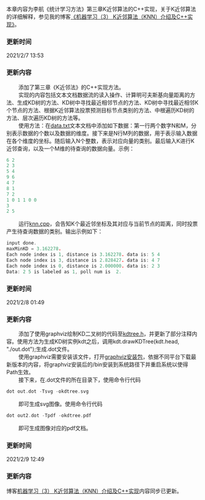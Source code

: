 本章内容为李航《统计学习方法》第三章K近邻算法的C++实现，关于K近邻算法的详细解释，参见我的博客[《机器学习（3） K近邻算法（KNN）介绍及C++实现》](https://blog.csdn.net/ProfSnail/article/details/113753467)。
### 更新时间
2021/2/7 13:53
### 更新内容
&nbsp;&nbsp;&nbsp;&nbsp;&nbsp;&nbsp;&nbsp;&nbsp;添加了第三章《K近邻法》的C++实现方法。<br>
&nbsp;&nbsp;&nbsp;&nbsp;&nbsp;&nbsp;&nbsp;&nbsp;实现的内容包括文本文档数据流的读入操作、计算明可夫斯基向量距离的方法、生成KD树的方法、KD树中寻找最近相邻节点的方法、KD树中寻找最近相邻K个节点的方法、根据K近邻算法投票预测目标节点类别的方法、中根遍历KD树的方法、层次遍历KD树的方法等。<br>
&nbsp;&nbsp;&nbsp;&nbsp;&nbsp;&nbsp;&nbsp;&nbsp;使用方法：在[data.txt](./data.txt)文本文档中添加如下数据：第一行两个数字N和M，分别表示数据的个数以及数据的维度。接下来是N行M列的数据，用于表示输入数据在各个维度的坐标。随后输入N个整数，表示对应向量的类别。最后输入K进行K近邻查询，以及一个M维的待查询的数据向量。示例：
```cpp
6 2
2 3
5 4
9 6
4 7
8 1
7 2
1 0 1 1 0 0
3
2 5
```
&nbsp;&nbsp;&nbsp;&nbsp;&nbsp;&nbsp;&nbsp;&nbsp;运行[knn.cpp](./knn.cpp)，会告知K个最近邻坐标及其对应与当前节点的距离，同时投票产生待查询数据的类别。输出示例如下：
```cpp
input done.
maxMinKD = 3.162278.
Each node index is 1, distance is 3.162278. data is: 5 4
Each node index is 3, distance is 2.828427. data is: 4 7
Each node index is 0, distance is 2.000000. data is: 2 3
Data: 2 5 is labeled as 1, poll num is  2.
```
### 更新时间
2021/2/8 01:49
### 更新内容
&nbsp;&nbsp;&nbsp;&nbsp;&nbsp;&nbsp;&nbsp;&nbsp;添加了使用graphviz绘制KD二叉树的代码至[kdtree.h](./kdtree.h)，并更新了部分注释内容。使用方法为生成KD树实例kdt之后，调用kdt.drawKDTree(kdt.head, "./out.dot");生成.dot文件。<br>
&nbsp;&nbsp;&nbsp;&nbsp;&nbsp;&nbsp;&nbsp;&nbsp;使用graphviz需要安装该文件，打开[graphviz安装包](http://www.graphviz.org/download/)，依据不同平台下载最新版本的内容，将graphviz安装后的/bin安装到系统路径下并重启系统以使得Path生效。<br>
&nbsp;&nbsp;&nbsp;&nbsp;&nbsp;&nbsp;&nbsp;&nbsp;接下来，在.dot文件的所在目录下，使用命令行代码<br>
```cpp
dot out.dot -Tsvg -okdtree.svg
```
&nbsp;&nbsp;&nbsp;&nbsp;&nbsp;&nbsp;&nbsp;&nbsp;即可生成svg图像。使用命令行代码<br>
```cpp
dot out2.dot -Tpdf -okdtree.pdf
```
&nbsp;&nbsp;&nbsp;&nbsp;&nbsp;&nbsp;&nbsp;&nbsp;即可生成图像对应的pdf文档。<br>
### 更新时间
2021/2/9 12:49
### 更新内容
博客[机器学习（3） K近邻算法（KNN）介绍及C++实现](https://blog.csdn.net/ProfSnail/article/details/113753467)内容同步已更新。

